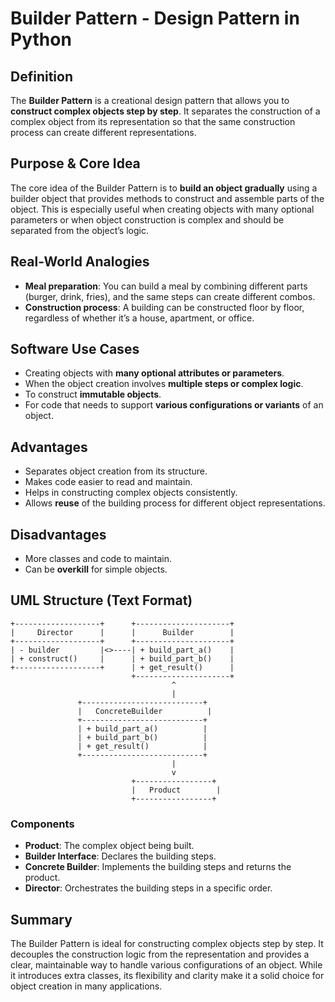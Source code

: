 # Builder Pattern - Design Pattern in Python

## Definition

The **Builder Pattern** is a creational design pattern that allows you to **construct complex objects step by step**. It separates the construction of a complex object from its representation so that the same construction process can create different representations.

## Purpose & Core Idea

The core idea of the Builder Pattern is to **build an object gradually** using a builder object that provides methods to construct and assemble parts of the object. This is especially useful when creating objects with many optional parameters or when object construction is complex and should be separated from the object’s logic.

## Real-World Analogies

* **Meal preparation**: You can build a meal by combining different parts (burger, drink, fries), and the same steps can create different combos.
* **Construction process**: A building can be constructed floor by floor, regardless of whether it’s a house, apartment, or office.

## Software Use Cases

* Creating objects with **many optional attributes or parameters**.
* When the object creation involves **multiple steps or complex logic**.
* To construct **immutable objects**.
* For code that needs to support **various configurations or variants** of an object.

## Advantages

* Separates object creation from its structure.
* Makes code easier to read and maintain.
* Helps in constructing complex objects consistently.
* Allows **reuse** of the building process for different object representations.

## Disadvantages

* More classes and code to maintain.
* Can be **overkill** for simple objects.

## UML Structure (Text Format)

```
+-------------------+      +---------------------+
|     Director      |      |      Builder        |
+-------------------+      +---------------------+
| - builder         |<>----| + build_part_a()    |
| + construct()     |      | + build_part_b()    |
+-------------------+      | + get_result()      |
                           +---------------------+
                                    ^
                                    |
               +---------------------------+
               |   ConcreteBuilder          |
               +---------------------------+
               | + build_part_a()          |
               | + build_part_b()          |
               | + get_result()            |
               +---------------------------+
                                    |
                                    v
                           +-----------------+
                           |   Product        |
                           +-----------------+
```

### Components

* **Product**: The complex object being built.
* **Builder Interface**: Declares the building steps.
* **Concrete Builder**: Implements the building steps and returns the product.
* **Director**: Orchestrates the building steps in a specific order.

## Summary

The Builder Pattern is ideal for constructing complex objects step by step. It decouples the construction logic from the representation and provides a clear, maintainable way to handle various configurations of an object. While it introduces extra classes, its flexibility and clarity make it a solid choice for object creation in many applications.

